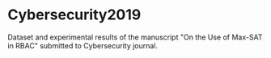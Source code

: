 # Cybersecurity2019
Dataset and experimental results of the manuscript "On the Use of Max-SAT in RBAC"  submitted to Cybersecurity journal.
